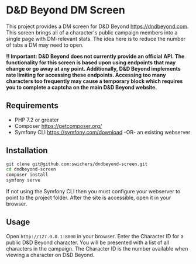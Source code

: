 # D&D Beyond DM Screen

This project provides a DM screen for D&D Beyond <https://dndbeyond.com>. This screen brings all of a character's public campaign members into a single page with DM-relevant stats. The idea here is to reduce the number of tabs a DM may need to open.

**!! Important: D&D Beyond does not currently provide an official API. The functionality for this screen is based upon using endpoints that may change or go away at any point. Additionally, D&D Beyond implements rate limiting for accessing these endpoints. Accessing too many characters too frequently may cause a temporary block which requires you to complete a captcha on the main D&D Beyond website.**

## Requirements

* PHP 7.2 or greater
* Composer <https://getcomposer.org/>
* Symfony CLI <https://symfony.com/download> -OR- an existing webserver

## Installation

```sh
git clone git@github.com:swichers/dndbeyond-screen.git
cd dndbeyond-screen
composer install
symfony serve
```

If not using the Symfony CLI then you must configure your webserver to point to the project folder. After the site is accessible, open it in your browser.

## Usage

Open `http://127.0.0.1:8000` in your browser. Enter the Character ID for a public D&D Beyond character. You will be presented with a list of all characters in the campaign. The Character ID is the number available when viewing a character on D&D Beyond.
